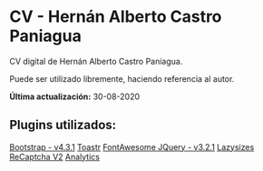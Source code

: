 # CV - Hernán Alberto Castro Paniagua

CV digital de Hernán Alberto Castro Paniagua.

Puede ser utilizado libremente, haciendo referencia al autor.

**Última actualización:** 30-08-2020 

## Plugins utilizados:
[Bootstrap - v4.3.1](https://getbootstrap.com/docs/4.3/getting-started/introduction/)
[Toastr](https://github.com/CodeSeven/toastr)
[FontAwesome ](https://fontawesome.com/)
[JQuery - v3.2.1](https://blog.jquery.com/2017/03/20/jquery-3-2-1-now-available/)
[Lazysizes](https://github.com/aFarkas/lazysizes)
[ReCaptcha V2](google.com/recaptcha/about/)
[Analytics](https://analytics.google.com/analytics/web/#/)
